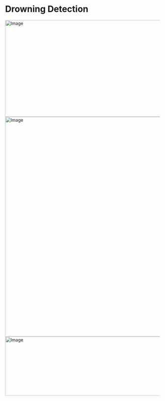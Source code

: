# Drowning Detection


<img width="564" height="314" alt="Image" src="https://github.com/user-attachments/assets/ceeff8b5-e0f0-444a-8de4-009cf139b2d2" />

<img width="1101" height="714" alt="Image" src="https://github.com/user-attachments/assets/a3fc5e32-fa19-4041-8e0a-a1def72993ed" />

<img width="1107" height="192" alt="Image" src="https://github.com/user-attachments/assets/52744268-616b-4799-9933-dc5d41a23318" />
